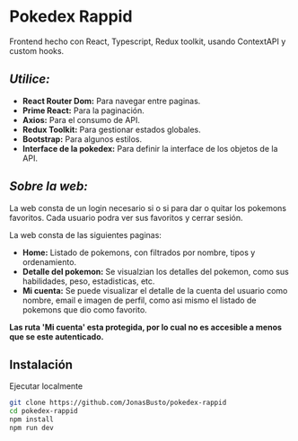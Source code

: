 # Pokedex Rappid

Frontend hecho con React, Typescript, Redux toolkit, usando ContextAPI y custom hooks.

## _Utilice:_

- **React Router Dom:** Para navegar entre paginas.
- **Prime React:** Para la paginación.
- **Axios:** Para el consumo de API.
- **Redux Toolkit:** Para gestionar estados globales.
- **Bootstrap:** Para algunos estilos.
- **Interface de la pokedex:** Para definir la interface de los objetos de la API.

## _Sobre la web:_

La web consta de un login necesario si o si para dar o quitar los pokemons favoritos. Cada usuario podra ver sus favoritos y cerrar sesión.

La web consta de las siguientes paginas:

- **Home:** Listado de pokemons, con filtrados por nombre, tipos y ordenamiento.
- **Detalle del pokemon:** Se visualzian los detalles del pokemon, como sus habilidades, peso, estadisticas, etc.
- **Mi cuenta:** Se puede visualizar el detalle de la cuenta del usuario como nombre, email e imagen de perfil, como asi mismo el listado de pokemons que dio como favorito.

**Las ruta 'Mi cuenta' esta protegida, por lo cual no es accesible a menos que se este autenticado.**

## Instalación

Ejecutar localmente

```sh
git clone https://github.com/JonasBusto/pokedex-rappid
cd pokedex-rappid
npm install
npm run dev
```
